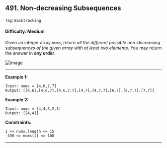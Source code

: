 ## 491. Non-decreasing Subsequences

```Tag```: ```Backtracking```

#### Difficulty: Medium

Given an integer array ```nums```, return _all the different possible non-decreasing subsequences of the given array with at least two elements_. You may return the answer in __any order__.

![image](https://user-images.githubusercontent.com/35042430/213615961-a49f0a6b-2a9c-40ef-ac71-091f309be479.png)

---

__Example 1:__
```
Input: nums = [4,6,7,7]
Output: [[4,6],[4,6,7],[4,6,7,7],[4,7],[4,7,7],[6,7],[6,7,7],[7,7]]
```

__Example 2:__
```
Input: nums = [4,4,3,2,1]
Output: [[4,4]]
```

__Constraints:__
```
1 <= nums.length <= 15
-100 <= nums[i] <= 100
```

---
